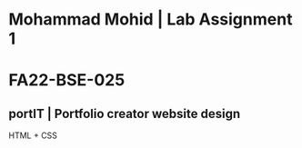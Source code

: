 # Mohammad Mohid | Lab Assignment 1
# FA22-BSE-025
## portIT | Portfolio creator website design
HTML + CSS

